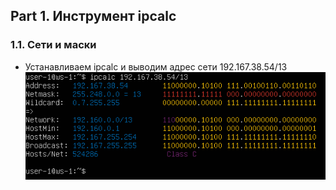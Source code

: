 ## Part 1. Инструмент ipcalc

### 1.1. Сети и маски

- Устанавливаем ipcalc и выводим адрес сети 192.167.38.54/13 
![image](./images/part-1_task-1-1.png)

